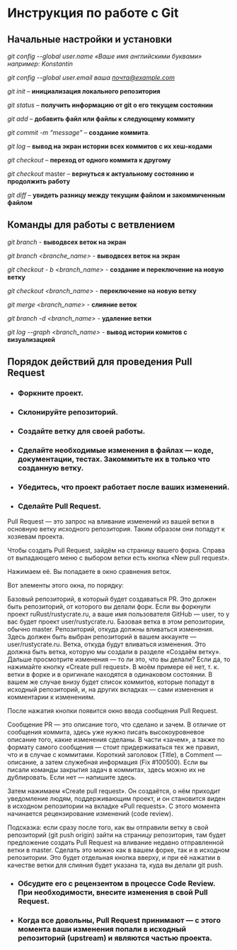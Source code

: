 # Инструкция по работе с Git


## Начальные настройки и установки

*git config --global user.name «Ваше имя английскими буквами»  например: Konstantin*

*git config --global user.email ваша почта@example.com*

*git init* – **инициализация локального репозитория**

*git status* – **получить информацию от git о его текущем состоянии**

*git add* – **добавить файл или файлы к следующему коммиту**

*git commit -m “message”* – **создание коммита**.

*git log* – **вывод на экран истории всех коммитов с их хеш-кодами**

*git checkout* – **переход от одного коммита к другому**

*git checkout* master – **вернуться к актуальному состоянию и продолжить работу**

*git diff* – **увидеть разницу между текущим файлом и закоммиченным файлом**


## Команды для работы с ветвлением

*git branch* - **выводвсех веток на экран**

*git branch <branche_name>* - **выводвсех веток на экран**

*git checkout - b <branch_name>*  - **создание и переключение на новую ветку**

*git checkout <branch_name>* - **переключение на новую ветку**

*git merge <branch_name>* - **слияние веток**

*git branch -d <branch_name>* - **удаление ветки**

*git log --graph <branch_name>* - **вывод истории комитов с визуализацией**


## Порядок действий для проведения Pull Request

* ### Форкните проект.
* ### Склонируйте репозиторий.
* ### Создайте ветку для своей работы.
* ### Сделайте необходимые изменения в файлах — коде, документации, тестах. Закоммитьте их в только что созданную ветку.
* ###  Убедитесь, что проект работает после ваших изменений.
* ### Сделайте Pull Request.

Pull Request — это запрос на вливание изменений из вашей ветки в основную ветку исходного репозитория. Таким образом они попадут к хозяевам проекта.

Чтобы создать Pull Request, зайдём на страницу вашего форка. Справа от выпадающего меню с выбором ветки есть кнопка «New pull request».

Нажимаем её.
Вы попадаете в окно сравнения веток.

Вот элементы этого окна, по порядку:

Базовый репозиторий, в который будет создаваться PR. Это должен быть репозиторий, от которого вы делали форк. Если вы форкнули проект ruRust/rustycrate.ru, а ваше имя пользователя GitHub — user, то у вас будет проект user/rustycrate.ru.
Базовая ветка в этом репозитории, обычно master.
Репозиторий, откуда должны вливаться изменения. Здесь должен быть выбран репозиторий в вашем аккаунте — user/rustycrate.ru.
Ветка, откуда будут вливаться изменения. Это должна быть ветка, которую мы создали в разделе «Создаём ветку».
Дальше просмотрите изменения — то ли это, что вы делали? Если да, то нажимайте кнопку «Create pull request». В моём примере её нет, т. к. ветки в форке и в оригинале находятся в одинаковом состоянии. В вашем же случае внизу будет список коммитов, которые попадут в исходный репозиторий, и, на других вкладках — сами изменения и комментарии к изменениям.

После нажатия кнопки появится окно ввода сообщения Pull Request.

Сообщение PR — это описание того, что сделано и зачем. В отличие от сообщения коммита, здесь уже нужно писать высокоуровневое описание того, какие изменения сделаны. В части «зачем», а также по формату самого сообщения — стоит придерживаться тех же правил, что и в случае с коммитами. Короткий заголовок (Title), в Comment — описание, а затем служебная информация (Fix #100500). Если вы писали команды закрытия задач в коммитах, здесь можно их не дублировать. Если нет — напишите здесь.

Затем нажимаем «Create pull request». Он создаётся, о нём приходит уведомление людям, поддерживающим проект, и он становится виден в исходном репозитории на вкладке «Pull requests». С этого момента начинается рецензирование изменений (code review).

Подсказка: если сразу после того, как вы отправили ветку в свой репозиторий (git push origin) зайти на страницу репозитория, там будет предложение создать Pull Request на вливание недавно отправленной ветки в master. Сделать это можно как в вашем форке, так и в исходном репозитории. Это будет отдельная кнопка вверху, и при её нажатии в качестве ветки для слияния будет указана та, куда вы делали git push.


* ### Обсудите его с рецензентом в процессе Code Review. При необходимости, внесите изменения в свой Pull Request.
* ### Когда все довольны, Pull Request принимают — с этого момента ваши изменения попали в исходный репозиторий (upstream) и являются частью проекта.